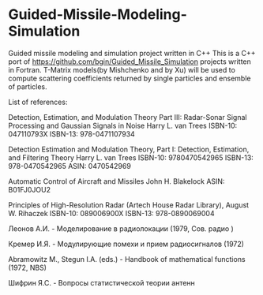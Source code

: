 # Guided-Missile-Modeling-Simulation
Guided  missile modeling and simulation project written in C++
This is a C++ port of https://github.com/bgin/Guided_Missile_Simulation projects written in Fortran.
T-Matrix models(by Mishchenko and by Xu) will be used to compute scattering coefficients returned by single particles and ensemble of particles.

List of references:

Detection, Estimation, and Modulation Theory Part III: Radar-Sonar Signal Processing and Gaussian Signals in Noise Harry L. van Trees ISBN-10: 047110793X ISBN-13: 978-0471107934

Detection Estimation and Modulation Theory, Part I: Detection, Estimation, and Filtering Theory Harry L. van Trees ISBN-10: 9780470542965 ISBN-13: 978-0470542965 ASIN: 0470542969

Automatic Control of Aircraft and Missiles John H. Blakelock ASIN: B01FJ0JOU2

Principles of High-Resolution Radar (Artech House Radar Library), August W. Rihaczek ISBN-10: 089006900X
ISBN-13: 978-0890069004

Леонов А.И. - Моделирование в радиолокации (1979, Сов. радио ) 

Кремер И.Я. - Модулирующие помехи и прием радиосигналов (1972)

Abramowitz M., Stegun I.A. (eds.) - Handbook of mathematical functions (1972, NBS) 

Шифрин Я.С. - Вопросы статистической теории антенн 
